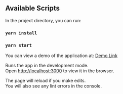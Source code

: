 ## Available Scripts

In the project directory, you can run:

### `yarn install`

### `yarn start`

You can view a demo of the application at:
[Demo Link](http://react-ts-demo.surge.sh)

Runs the app in the development mode.<br />
Open [http://localhost:3000](http://localhost:3000) to view it in the browser.

The page will reload if you make edits.<br />
You will also see any lint errors in the console.
